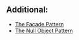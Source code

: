 Additional:
-----------

* [The Facade Pattern](/additional/the-facade-pattern)
* [The Null Object Pattern](/additional/the-null-object-pattern)
